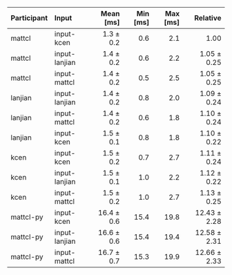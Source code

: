 | Participant | Input | Mean [ms] | Min [ms] | Max [ms] | Relative |
|:---|:---|---:|---:|---:|---:|
| mattcl | input-kcen | 1.3 ± 0.2 | 0.6 | 2.1 | 1.00 |
| mattcl | input-lanjian | 1.4 ± 0.2 | 0.6 | 2.2 | 1.05 ± 0.25 |
| mattcl | input-mattcl | 1.4 ± 0.2 | 0.5 | 2.5 | 1.05 ± 0.25 |
| lanjian | input-lanjian | 1.4 ± 0.2 | 0.8 | 2.0 | 1.09 ± 0.24 |
| lanjian | input-mattcl | 1.4 ± 0.2 | 0.6 | 1.8 | 1.10 ± 0.24 |
| lanjian | input-kcen | 1.5 ± 0.1 | 0.8 | 1.8 | 1.10 ± 0.22 |
| kcen | input-kcen | 1.5 ± 0.2 | 0.7 | 2.7 | 1.11 ± 0.24 |
| kcen | input-lanjian | 1.5 ± 0.1 | 1.0 | 2.2 | 1.12 ± 0.22 |
| kcen | input-mattcl | 1.5 ± 0.2 | 1.0 | 2.7 | 1.13 ± 0.25 |
| mattcl-py | input-kcen | 16.4 ± 0.6 | 15.4 | 19.8 | 12.43 ± 2.28 |
| mattcl-py | input-lanjian | 16.6 ± 0.6 | 15.4 | 19.4 | 12.58 ± 2.31 |
| mattcl-py | input-mattcl | 16.7 ± 0.7 | 15.3 | 19.9 | 12.66 ± 2.33 |
